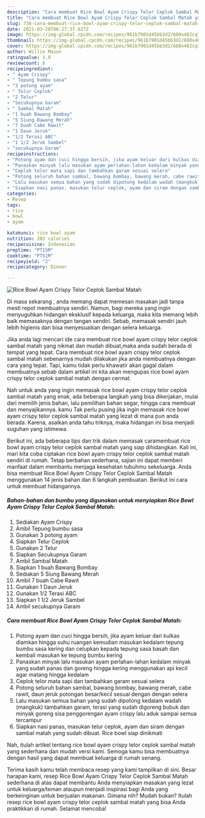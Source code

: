 ```yaml
---
description: "Cara membuat Rice Bowl Ayam Crispy Telor Ceplok Sambal Matah yang lezat dan Mudah Dibuat"
title: "Cara membuat Rice Bowl Ayam Crispy Telor Ceplok Sambal Matah yang lezat dan Mudah Dibuat"
slug: 734-cara-membuat-rice-bowl-ayam-crispy-telor-ceplok-sambal-matah-yang-lezat-dan-mudah-dibuat
date: 2021-03-28T06:27:37.627Z
image: https://img-global.cpcdn.com/recipes/961b7901d45bb3d2/680x482cq70/rice-bowl-ayam-crispy-telor-ceplok-sambal-matah-foto-resep-utama.jpg
thumbnail: https://img-global.cpcdn.com/recipes/961b7901d45bb3d2/680x482cq70/rice-bowl-ayam-crispy-telor-ceplok-sambal-matah-foto-resep-utama.jpg
cover: https://img-global.cpcdn.com/recipes/961b7901d45bb3d2/680x482cq70/rice-bowl-ayam-crispy-telor-ceplok-sambal-matah-foto-resep-utama.jpg
author: Willie Mason
ratingvalue: 3.9
reviewcount: 6
recipeingredient:
- " Ayam Crispy"
- " Tepung bumbu sasa"
- "3 potong ayam"
- " Telur Ceplok"
- "2 Telur"
- "Secukupnya Garam"
- " Sambal Matah"
- "1 buah Bawang Bombay"
- "5 Siung Bawang Merah"
- "7 buah Cabe Rawit"
- "1 Daun Jeruk"
- "1/2 Terasi ABC"
- "1 1/2 Jeruk Sambel"
- "secukupnya Garam"
recipeinstructions:
- "Potong ayam dan cuci hingga bersih, jika ayam keluar dari kulkas diamkan hingga suhu ruangan kemudian masukan kedalam tepung bumbu sasa kering dan celupkan kepada tepung sasa basah dan kembali masukan ke tepung bumbu kering"
- "Panaskan minyak lalu masukan ayam perlahan-lahan kedalam minyak yang sudah panas dan goreng hingga kering menggunakan api kecil agar matang hingga kedalam"
- "Ceplok telor mata sapi dan tambahkan garam sesuai selera"
- "Potong seluruh bahan sambal, bawang bombay, bawang merah, cabe rawit, daun jeruk potongan besar/kecil sesuai dengan dengan selera"
- "Lalu masukan semua bahan yang sudah dipotong kedalam wadah (mangkuk) tambahkan garam, terasi yang sudah digoreng bubuk dan minyak goreng sisa penggorengan ayam crispy lalu aduk sampai semua tercampur"
- "Siapkan nasi panas, masukan telur ceplok, ayam dan siram dengan sambal matah yang sudah dibuat. Rice bowl siap dinikmati"
categories:
- Resep
tags:
- rice
- bowl
- ayam

katakunci: rice bowl ayam 
nutrition: 202 calories
recipecuisine: Indonesian
preptime: "PT15M"
cooktime: "PT51M"
recipeyield: "2"
recipecategory: Dinner

---
```



![Rice Bowl Ayam Crispy Telor Ceplok Sambal Matah](https://img-global.cpcdn.com/recipes/961b7901d45bb3d2/680x482cq70/rice-bowl-ayam-crispy-telor-ceplok-sambal-matah-foto-resep-utama.jpg)

Di masa  sekarang , anda memang dapat memesan masakan jadi tanpa mesti repot membuatnya sendiri. Namun, bagi mereka yang ingin menyuguhkan hidangan eksklusif kepada keluarga, maka kita memang lebih baik memasaknya dengan tangan sendiri. Sebab, memasak sendiri jauh lebih higienis dan bisa menyesuaikan dengan selera keluarga.

Jika anda lagi mencari ide cara membuat rice bowl ayam crispy telor ceplok sambal matah yang nikmat dan mudah dibuat,maka anda sudah berada di tempat yang tepat. Cara membuat rice bowl ayam crispy telor ceplok sambal matah  sebenarnya mudah dilakukan jika anda membuatnya dengan cara yang tepat. Tapi, kamu tidak perlu khawatir akan gagal dalam membuatnya 
sebab dalam artikel ini kita akan mengupas rice bowl ayam crispy telor ceplok sambal matah dengan cermat.  



Nah untuk anda yang ingin memasak rice bowl ayam crispy telor ceplok sambal matah yang enak, ada beberapa langkah yang bisa dikerjakan, mulai dari memilih jenis bahan, lalu pemilihan bahan segar, hingga cara membuat dan menyajikannya. kamu Tak perlu pusing jika ingin memasak rice bowl ayam crispy telor ceplok sambal matah yang lezat di mana pun anda berada. Karena, asalkan anda  tahu triknya, maka hidangan ini bisa menjadi suguhan yang istimewa.

Berikut ini, ada beberapa tips dan trik dalam memasak caramembuat rice bowl ayam crispy telor ceplok sambal matah yang siap dihidangkan. Kali ini, mari kita coba ciptakan rice bowl ayam crispy telor ceplok sambal matah sendiri di rumah. Tetap berbahan sederhana, sajian ini dapat memberi manfaat dalam membantu menjaga kesehatan tubuhmu sekeluarga. Anda bisa membuat Rice Bowl Ayam Crispy Telor Ceplok Sambal Matah menggunakan 14 jenis bahan dan 6 langkah pembuatan. Berikut ini cara untuk membuat hidangannya.

<!--inarticleads1-->

##### Bahan-bahan dan bumbu yang digunakan untuk menyiapkan Rice Bowl Ayam Crispy Telor Ceplok Sambal Matah:

1. Sediakan  Ayam Crispy
1. Ambil  Tepung bumbu sasa
1. Gunakan 3 potong ayam
1. Siapkan  Telur Ceplok
1. Gunakan 2 Telur
1. Siapkan Secukupnya Garam
1. Ambil  Sambal Matah
1. Siapkan 1 buah Bawang Bombay
1. Sediakan 5 Siung Bawang Merah
1. Ambil 7 buah Cabe Rawit
1. Gunakan 1 Daun Jeruk
1. Gunakan 1/2 Terasi ABC
1. Siapkan 1 1/2 Jeruk Sambel
1. Ambil secukupnya Garam




<!--inarticleads2-->

##### Cara membuat Rice Bowl Ayam Crispy Telor Ceplok Sambal Matah:

1. Potong ayam dan cuci hingga bersih, jika ayam keluar dari kulkas diamkan hingga suhu ruangan kemudian masukan kedalam tepung bumbu sasa kering dan celupkan kepada tepung sasa basah dan kembali masukan ke tepung bumbu kering
1. Panaskan minyak lalu masukan ayam perlahan-lahan kedalam minyak yang sudah panas dan goreng hingga kering menggunakan api kecil agar matang hingga kedalam
1. Ceplok telor mata sapi dan tambahkan garam sesuai selera
1. Potong seluruh bahan sambal, bawang bombay, bawang merah, cabe rawit, daun jeruk potongan besar/kecil sesuai dengan dengan selera
1. Lalu masukan semua bahan yang sudah dipotong kedalam wadah (mangkuk) tambahkan garam, terasi yang sudah digoreng bubuk dan minyak goreng sisa penggorengan ayam crispy lalu aduk sampai semua tercampur
1. Siapkan nasi panas, masukan telur ceplok, ayam dan siram dengan sambal matah yang sudah dibuat. Rice bowl siap dinikmati




Nah, itulah artikel tentang  rice bowl ayam crispy telor ceplok sambal matah  yang sederhana dan mudah versi kami. Semoga kamu bisa membuatnya dengan hasil yang dapat membuat keluarga di rumah senang. 

Terima kasih kamu telah membaca resep yang kami tampilkan di sini. Besar harapan kami, resep  Rice Bowl Ayam Crispy Telor Ceplok Sambal Matah sederhana di atas dapat membantu Anda menyiapkan masakan yang lezat untuk keluarga/teman ataupun menjadi inspirasi bagi Anda yang berkeinginan untuk berjualan makanan. Gimana nih? Mudah bukan? Itulah resep rice bowl ayam crispy telor ceplok sambal matah yang bisa Anda praktikkan di rumah. Selamat mencoba!

